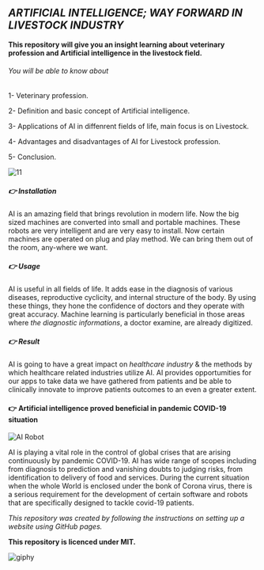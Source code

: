 ## *ARTIFICIAL INTELLIGENCE; WAY FORWARD IN LIVESTOCK INDUSTRY*
**This repository will give you an insight learning about veterinary profession and Artificial intelligence in the livestock field.**
###### You will be able to know about

1- Veterinary profession.

2- Definition and basic concept of Artificial intelligence.

3- Applications of AI in diffenrent fields of life, main focus is on Livestock.

4- Advantages and disadvantages of AI for Livestock profession.

5- Conclusion.

![11](https://user-images.githubusercontent.com/64958196/82977422-38656c00-9ffb-11ea-9bfd-354b0a312d4f.png)


##### 👉 Installation

AI is an amazing field that brings revolution in modern life. Now the big sized machines are converted into small and portable machines. These robots are very intelligent and are very easy to install. Now certain machines are operated on plug and play method. We can bring them out of the room, any-where we want.

##### 👉 Usage

AI is useful in all fields of life. It adds ease in the diagnosis of various diseases, reproductive cyclicity, and internal structure of the body. By using these things, they hone the confidence of doctors and they operate with great accuracy. Machine learning is particularly beneficial in those areas where *the diagnostic informations*, a doctor examine, are already digitized.  

##### 👉 Result

AI is going to have a great impact on *healthcare industry* & the methods by which healthcare related industries utilize AI. AI provides opportumities for our apps to take data we have gathered from patients and be able to clinically innovate to improve patients outcomes to an even a greater extent. 

#### 👉 Artificial intelligence proved beneficial in pandemic COVID-19 situation

![AI Robot](https://user-images.githubusercontent.com/64958196/83355772-edd94c00-a37a-11ea-9d8b-b87999d81ca3.png)

AI is playing a vital role in the control of global crises that are arising continuously by pandemic COVID-19.  AI has wide range of scopes including from diagnosis to prediction and vanishing doubts to judging risks, from identification to delivery of food and services. During the current situation when the whole World is enclosed under the bonk of Corona virus, there is a serious requirement for the development of certain software and robots that are specifically designed to tackle covid-19 patients.

*This repository was created by following the instructions on setting up a website using GitHub pages.*

**This repository is licenced under MIT.**

![giphy](https://user-images.githubusercontent.com/64958196/82406699-b916ec00-9a80-11ea-95c9-032e390c94d5.gif)
